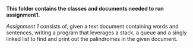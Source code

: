 **This folder contains the classes and documents needed to run assignment1.**

*Assignment 1* consists of, given a text document containing words and sentences, writing 
a program that leverages a stack, a queue and a singly linked list to find and print out the palindromes in the given document.
